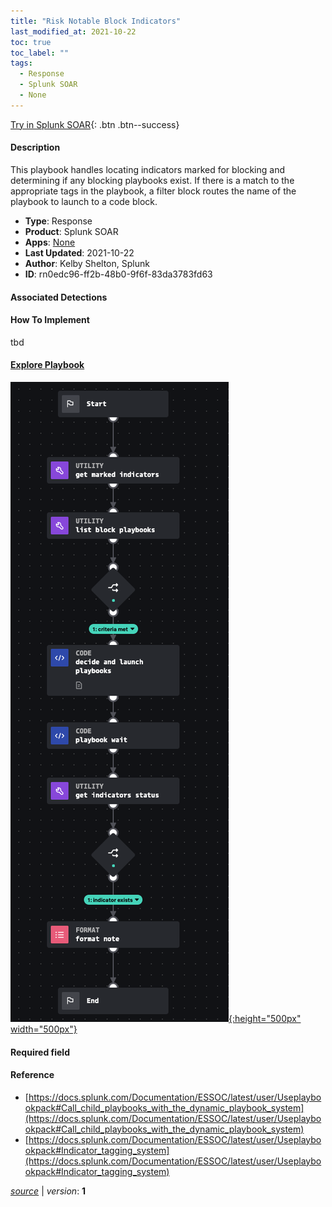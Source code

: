 ```yaml
---
title: "Risk Notable Block Indicators"
last_modified_at: 2021-10-22
toc: true
toc_label: ""
tags:
  - Response
  - Splunk SOAR
  - None
---
```


[Try in Splunk SOAR](https://www.splunk.com/en_us/software/splunk-security-orchestration-and-automation.html){: .btn .btn--success}

#### Description

This playbook handles locating indicators marked for blocking and determining if any blocking playbooks exist. If there is a match to the appropriate tags in the playbook, a filter block routes the name of the playbook to launch to a code block.

- **Type**: Response
- **Product**: Splunk SOAR
- **Apps**: [None](https://splunkbase.splunk.com/apps/#/search/None/product/soar)
- **Last Updated**: 2021-10-22
- **Author**: Kelby Shelton, Splunk
- **ID**: rn0edc96-ff2b-48b0-9f6f-83da3783fd63

#### Associated Detections


#### How To Implement
tbd


#### [Explore Playbook](https://splunk.github.io/soar-playbook-viewer/?playbook=https://raw.githubusercontent.com/phantomcyber/playbooks/latest/risk_notable_block_indicators.json)

[![explore](https://raw.githubusercontent.com/splunk/security_content/develop/playbooks/risk_notable_block_indicators.png){:height="500px" width="500px"}](https://splunk.github.io/soar-playbook-viewer/?playbook=https://raw.githubusercontent.com/phantomcyber/playbooks/latest/risk_notable_block_indicators.json)

#### Required field


#### Reference

* [https://docs.splunk.com/Documentation/ESSOC/latest/user/Useplaybookpack#Call_child_playbooks_with_the_dynamic_playbook_system](https://docs.splunk.com/Documentation/ESSOC/latest/user/Useplaybookpack#Call_child_playbooks_with_the_dynamic_playbook_system)
* [https://docs.splunk.com/Documentation/ESSOC/latest/user/Useplaybookpack#Indicator_tagging_system](https://docs.splunk.com/Documentation/ESSOC/latest/user/Useplaybookpack#Indicator_tagging_system)




[*source*](https://github.com/splunk/security_content/tree/develop/playbooks/risk_notable_block_indicators.yml) \| *version*: **1**